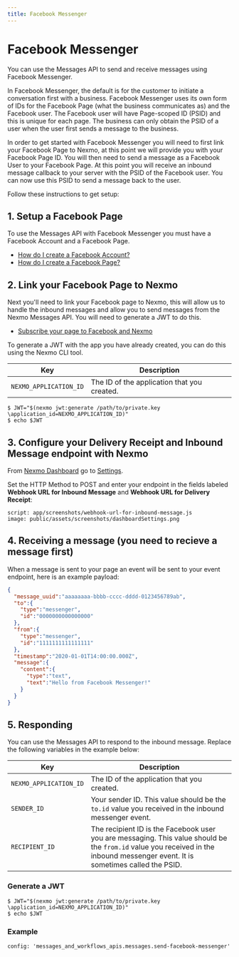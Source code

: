 ```yaml
---
title: Facebook Messenger
---
```


# Facebook Messenger

You can use the Messages API to send and receive messages using Facebook Messenger.

In Facebook Messenger, the default is for the customer to initiate a conversation first with a business. Facebook Messenger uses its own form of IDs for the Facebook Page (what the business communicates as) and the Facebook user. The Facebook user will have Page-scoped ID (PSID) and this is unique for each page. The business can only obtain the PSID of a user when the user first sends a message to the business.

In order to get started with Facebook Messenger you will need to first link your Facebook Page to Nexmo, at this point we will provide you with your Facebook Page ID. You will then need to send a message as a Facebook User to your Facebook Page. At this point you will receive an inbound message callback to your server with the PSID of the Facebook user. You can now use this PSID to send a message back to the user.

Follow these instructions to get setup:

## 1. Setup a Facebook Page

To use the Messages API with Facebook Messenger you must have a Facebook Account and a Facebook Page.

- [How do I create a Facebook Account?](https://en-gb.facebook.com/help/570785306433644/?helpref=hc_fnav)
- [How do I create a Facebook Page?](https://en-gb.facebook.com/help/104002523024878?helpref=about_content)

## 2. Link your Facebook Page to Nexmo

Next you'll need to link your Facebook page to Nexmo, this will allow us to handle the inbound messages and allow you to send messages from the Nexmo Messages API. You will need to generate a JWT to do this.

- [Subscribe your page to Facebook and Nexmo](https://static.nexmo.com/messenger/)

To generate a JWT with the app you have already created, you can do this using the Nexmo CLI tool.

Key | Description
-- | --
`NEXMO_APPLICATION_ID` |	The ID of the application that you created.

 ```curl
 $ JWT="$(nexmo jwt:generate /path/to/private.key \application_id=NEXMO_APPLICATION_ID)"
 $ echo $JWT
 ```

## 3. Configure your Delivery Receipt and Inbound Message endpoint with Nexmo

From [Nexmo Dashboard](https://dashboard.nexmo.com) go to [Settings](https://dashboard.nexmo.com/settings).

Set the HTTP Method to POST and enter your endpoint in the fields labeled **Webhook URL for Inbound Message** and **Webhook URL for Delivery Receipt**:

```screenshot
script: app/screenshots/webhook-url-for-inbound-message.js
image: public/assets/screenshots/dashboardSettings.png
```

## 4. Receiving a message (you need to recieve a message first)

When a message is sent to your page an event will be sent to your event endpoint, here is an example payload:

```json
{  
  "message_uuid":"aaaaaaaa-bbbb-cccc-dddd-0123456789ab",
  "to":{  
    "type":"messenger",
    "id":"0000000000000000"
  },
  "from":{  
    "type":"messenger",
    "id":"1111111111111111"
  },
  "timestamp":"2020-01-01T14:00:00.000Z",
  "message":{  
    "content":{  
      "type":"text",
      "text":"Hello from Facebook Messenger!"
    }
  }
}
```

## 5. Responding

You can use the Messages API to respond to the inbound message. Replace the following variables in the example below:

Key | Description
-- | --
`NEXMO_APPLICATION_ID` |	The ID of the application that you created.
`SENDER_ID` | Your sender ID. This value should be the `to.id` value you received in the inbound messenger event.
`RECIPIENT_ID` | The recipient ID is the Facebook user you are messaging. This value should be the `from.id` value you received in the inbound messenger event. It is sometimes called the PSID.

### Generate a JWT

 ```curl
 $ JWT="$(nexmo jwt:generate /path/to/private.key \application_id=NEXMO_APPLICATION_ID)"
 $ echo $JWT
 ```

### Example

```tabbed_examples
config: 'messages_and_workflows_apis.messages.send-facebook-messenger'
```
